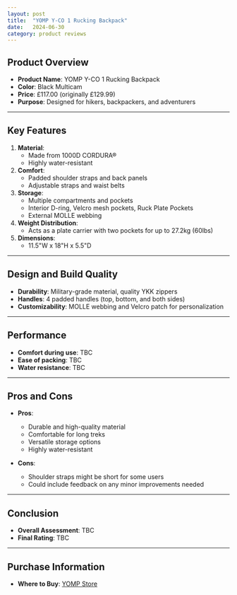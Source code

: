```yaml
---
layout: post
title:  "YOMP Y-CO 1 Rucking Backpack"
date:   2024-06-30
category: product reviews
---
```


## Product Overview
- **Product Name**: YOMP Y-CO 1 Rucking Backpack
- **Color**: Black Multicam
- **Price**: £117.00 (originally £129.99)
- **Purpose**: Designed for hikers, backpackers, and adventurers

---

## Key Features
1. **Material**:
   - Made from 1000D CORDURA®
   - Highly water-resistant
2. **Comfort**:
   - Padded shoulder straps and back panels
   - Adjustable straps and waist belts
3. **Storage**:
   - Multiple compartments and pockets
   - Interior D-ring, Velcro mesh pockets, Ruck Plate Pockets
   - External MOLLE webbing
4. **Weight Distribution**:
   - Acts as a plate carrier with two pockets for up to 27.2kg (60lbs)
5. **Dimensions**:
   - 11.5"W x 18"H x 5.5"D

---

## Design and Build Quality
- **Durability**: Military-grade material, quality YKK zippers
- **Handles**: 4 padded handles (top, bottom, and both sides)
- **Customizability**: MOLLE webbing and Velcro patch for personalization

---

## Performance
- **Comfort during use**: TBC
- **Ease of packing**: TBC
- **Water resistance**: TBC

---

## Pros and Cons
- **Pros**:
  - Durable and high-quality material
  - Comfortable for long treks
  - Versatile storage options
  - Highly water-resistant

- **Cons**:
  - Shoulder straps might be short for some users
  - Could include feedback on any minor improvements needed

---

## Conclusion
- **Overall Assessment**: TBC
- **Final Rating**: TBC

---

## Purchase Information
- **Where to Buy**: [YOMP Store](https://www.yomp.store/collections/bags-rucking-backpacks/products/yomp-backpack-black-multi-cam)


